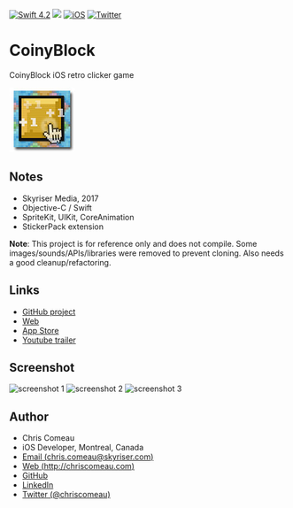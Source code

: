 [![Swift 4.2](https://img.shields.io/badge/swift-4.2-red.svg?style=flat)](https://developer.apple.com/swift)  ![](https://img.shields.io/badge/language-Objective--C-orange.svg) [![iOS](https://img.shields.io/badge/platform-iOS-lightgray.svg?style=flat)](https://developer.apple.com/) [![Twitter](https://img.shields.io/badge/twitter-@chriscomeau-blue.svg)](http://twitter.com/chriscomeau)

# CoinyBlock
CoinyBlock iOS retro clicker game

![logo](https://github.com/chriscomeau/Portfolio/blob/master/images/coinyblock_icon.jpg)

## Notes

* Skyriser Media, 2017
* Objective-C / Swift
* SpriteKit, UIKit, CoreAnimation
* StickerPack extension

**Note**: This project is for reference only and does not compile. Some images/sounds/APIs/libraries were removed to prevent cloning. Also needs a good cleanup/refactoring.


## Links

* [GitHub project](https://github.com/chriscomeau/CoinyBlock)
* [Web](http://coinyblock.com/)
* [App Store](https://itunes.apple.com/app/id914537554)
* [Youtube trailer](https://youtu.be/OOjtKRZlJL0)


## Screenshot

![screenshot 1](http://coinyblock.com/images/gif_title5.gif)
![screenshot 2](https://github.com/chriscomeau/CoinyBlock/blob/master/images/gif_gameplay5.gif)
![screenshot 3](http://coinyblock.com/images/gif_chest2_3.gif)



## Author

* Chris Comeau
* iOS Developer, Montreal, Canada
* [Email (chris.comeau@skyriser.com)](mailto:chris.comeau@skyriser.com)
* [Web (http://chriscomeau.com)](http://chriscomeau.com)
* [GitHub](https://github.com/chriscomeau)
* [LinkedIn](https://www.linkedin.com/in/christiancomeau)
* [Twitter (@chriscomeau)](http://twitter.com/chriscomeau)


